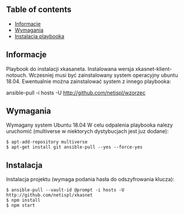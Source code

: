 
## Table of contents
* [Informacje](#Informacje)
* [Wymagania](#Wymagania)
* [Instalacja playbooka](#Instalacja)

## Informacje
Playbook do instalacji xkasaneta. Instalowana wersja xkasnet-klient-notouch. Wczesniej musi być zainstalowany system operacyjny ubuntu 18.04.
Ewentualnie można zainstalować system z innego playbooka:

ansible-pull -i hosts -U http://github.com/netispl/wzorzec

## Wymagania
Wymagany system Ubuntu 18.04 
W celu odpalenia playbooka nalezy uruchomić (multiverse w niektorych dystybucjach jest juz dodane):

```
$ apt-add-repository multiverse
$ apt-get install git ansible-pull --yes --force-yes
```

## Instalacja
Instalacja projektu (wymaga podania hasła do odszyfrowania klucza):

```
$ ansible-pull --vault-id @prompt -i hosts -U http://github.com/netispl/xkasnet
$ npm install
$ npm start
```
